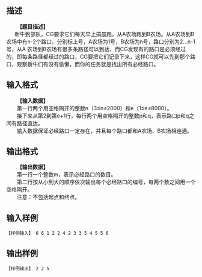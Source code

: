 ## 描述

<div style="text-indent: 21.1pt"><b>【题目描述】</b></div> <div style="text-indent: 10.5pt">  新牛到部队，CG要求它们每天早上搞晨跑，从A农场跑到B农场。从A农场到B农场中有n-2个路口，分别标上号，A农场为1号，B农场为n号，路口分别为2...n-1号，从A 农场到B农场有很多条路径可以到达，而CG发现有的路口是必须经过的，即每条路径都经过的路口，CG要把它们记录下来，这样CG就可以先到那个路口，观察新牛们有没有偷懒，而你的任务就是找出所有必经路口。</div>

## 输入格式

<div style="text-indent: 21.1pt"><b>【输入数据】</b></div> <div style="text-indent: 21pt">第一行两个用空格隔开的整数n（3≤n≤<span>2000）和e（1≤e≤8000）。</span></div> <div style="text-indent: 21pt">接下来从第<span>2到第e+1行，每行两个用空格隔开的整数p和q，表示路口p和q之间有路径直达。</span></div> <div style="text-indent: 21pt">输入数据保证必经路口一定存在，并且每个路口都和<span>A农场、B农场相连通。</span></div>

## 输出格式

<div style="text-indent: 21.1pt"><b>【输出数据】</b></div> <div style="text-indent: 21pt">第一行一个整数<span>m，表示必经路口的数目。</span></div> <div style="text-indent: 21pt">第二行按从小到大的顺序依次输出每个必经路口的编号，每两个数之间用一个空格隔开。</div> <div style="text-indent: 21pt">注意：不包括起点和终点。</div>

## 输入样例

```plaintext
【样例输入】 6 6 1 2 2 4 2 3 3 5 4 5 5 6 
```

## 输出样例

```plaintext
【样例输出】 2 2 5 
```



 



 

